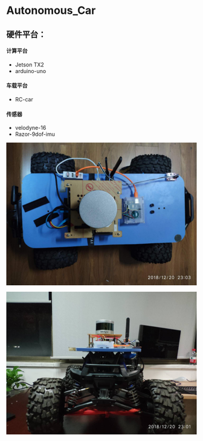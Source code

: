 # Autonomous_Car

## 硬件平台：

#### 计算平台
- Jetson TX2
- arduino-uno
#### 车载平台
- RC-car
#### 传感器
- velodyne-16
- Razor-9dof-imu

![car1](./car1.jpeg)

![car1](./car2.jpeg)
